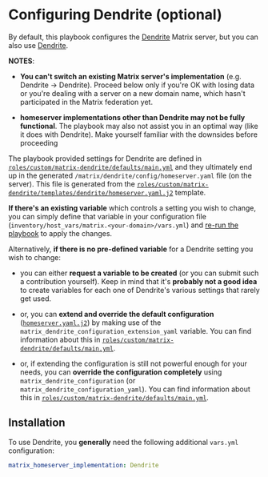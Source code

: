# Configuring Dendrite (optional)

By default, this playbook configures the [Dendrite](https://github.com/matrix-org/dendrite) Matrix server, but you can also use [Dendrite](https://dendrite.rs).

**NOTES**:

- **You can't switch an existing Matrix server's implementation** (e.g. Dendrite -> Dendrite). Proceed below only if you're OK with losing data or you're dealing with a server on a new domain name, which hasn't participated in the Matrix federation yet.

- **homeserver implementations other than Dendrite may not be fully functional**. The playbook may also not assist you in an optimal way (like it does with Dendrite). Make yourself familiar with the downsides before proceeding

The playbook provided settings for Dendrite are defined in [`roles/custom/matrix-dendrite/defaults/main.yml`](../roles/custom/matrix-dendrite/defaults/main.yml) and they ultimately end up in the generated `/matrix/dendrite/config/homeserver.yaml` file (on the server). This file is generated from the [`roles/custom/matrix-dendrite/templates/dendrite/homeserver.yaml.j2`](../roles/custom/matrix-dendrite/templates/dendrite/homeserver.yaml.j2) template.

**If there's an existing variable** which controls a setting you wish to change, you can simply define that variable in your configuration file (`inventory/host_vars/matrix.<your-domain>/vars.yml`) and [re-run the playbook](installing.md) to apply the changes.

Alternatively, **if there is no pre-defined variable** for a Dendrite setting you wish to change:

- you can either **request a variable to be created** (or you can submit such a contribution yourself). Keep in mind that it's **probably not a good idea** to create variables for each one of Dendrite's various settings that rarely get used.

- or, you can **extend and override the default configuration** ([`homeserver.yaml.j2`](../roles/custom/matrix-dendrite/templates/dendrite/homeserver.yaml.j2)) by making use of the `matrix_dendrite_configuration_extension_yaml` variable. You can find information about this in [`roles/custom/matrix-dendrite/defaults/main.yml`](../roles/custom/matrix-dendrite/defaults/main.yml).

- or, if extending the configuration is still not powerful enough for your needs, you can **override the configuration completely** using `matrix_dendrite_configuration` (or `matrix_dendrite_configuration_yaml`). You can find information about this in [`roles/custom/matrix-dendrite/defaults/main.yml`](../roles/custom/matrix-dendrite/defaults/main.yml).



## Installation

To use Dendrite, you **generally** need the following additional `vars.yml` configuration:

```yaml
matrix_homeserver_implementation: Dendrite
```

